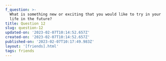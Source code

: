 ```yaml
---
f_question: >-
  What is something new or exciting that you would like to try in your personal
  life in the future?
title: Question 12
slug: question-12
updated-on: '2023-02-07T10:14:52.657Z'
created-on: '2023-02-07T10:14:52.657Z'
published-on: '2023-02-07T10:17:49.983Z'
layout: '[friends].html'
tags: friends
---
```



